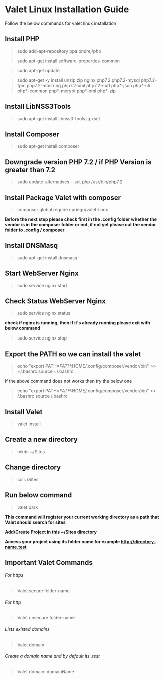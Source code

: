 # Valet Linux Installation Guide
Follow the below commands for valet linux installation

## Install PHP
> sudo add-apt-repository ppa:ondrej/php 

> sudo apt-get install software-properties-common 

> sudo apt-get update 

> sudo apt-get -y install unzip zip nginx php7.2 php7.2-mysql php7.2-fpm php7.2-mbstring php7.2-xml php7.2-curl php*-json php*-cli php*-common php*-mcrypt php*-xml php*-zip

## Install LibNSS3Tools
> sudo apt-get install libnss3-tools jq xsel

## Install Composer
> sudo apt-get install composer

## Downgrade version PHP 7.2 / if PHP Version is greater than 7.2
> sudo update-alternatives --set php /usr/bin/php7.2

## Install Package Valet with composer
> composer global require cpriego/valet-linux

**Before the next step please check first in the .config folder whether the vendor is in the composer folder or not, if not yet please cut the vendor folder to .config / composer**

## Install DNSMasq
> sudo apt-get install dnsmasq

## Start WebServer Nginx
> sudo service nginx start

## Check Status WebServer Nginx
> sudo service nginx status

**check if nginx is running, then if it's already running please exit with below command**
> sudo service nginx stop

## Export the PATH so we can install the valet

> echo "export PATH=$PATH:$HOME/.config/composer/vendor/bin" >> ~/.bashrc source ~/.bashrc 

If the above command does not works then try the below one

> echo "export PATH=$PATH:$HOME/.config/composer/vendor/bin" >> /.bashrc source /.bashrc

## Install Valet
> valet install

## Create a new directory 
> mkdir ~/Sites

## Change directory
> cd ~/Sites

## Run below command
> valet park

**This command will register your current working directory as a path that Valet should search for sites**

**Add/Create Project in this  ~/Sites directory**

**Access your project using its folder name for example http://directory-name.test**

## Important Valet Commands
###### For https
> Valet secure folder-name
###### For http
> Valet unsecure folder-name
###### Lists existed domains
> Valet domain           
###### Create a domain name and by default its .test
> Valet domain .domainName









